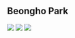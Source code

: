 ## Beongho Park

<a href="https://velog.io/@beongho7730/posts" target="_blank"><img src="https://img.shields.io/badge/velog-55C130?style=for-the-badge&logo=#004027&logoColor=FFFFFF"/></a>
<img src="https://capsule-render.vercel.app/api?type=venom&color=auto&height=300&section=header&text=Welcome!&fontSize=90" />
<a href="#" target="_blank"><img src="https://img.shields.io/badge/Springboot-55C130?style=for-the-badge&logo=#004027&logoColor=FFFFFF"/></a>
